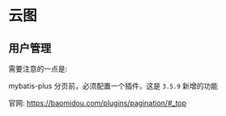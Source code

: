 # 云图

## 用户管理

需要注意的一点是:

mybatis-plus 分页前，必须配置一个插件，这是 `3.5.9` 新增的功能

官网: https://baomidou.com/plugins/pagination/#_top
